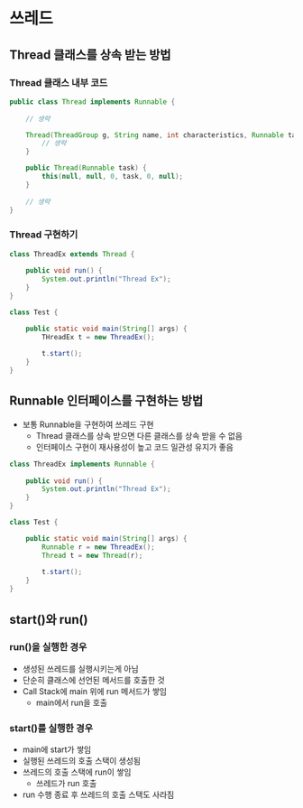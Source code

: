 # 쓰레드

## Thread 클래스를 상속 받는 방법

### Thread 클래스 내부 코드

```java
public class Thread implements Runnable {
    
    // 생략

    Thread(ThreadGroup g, String name, int characteristics, Runnable task, long stackSize, AccessControlContext acc) {
        // 생략
    }

    public Thread(Runnable task) {
        this(null, null, 0, task, 0, null);
    }
    
    // 생략
}
```

### Thread 구현하기

```java
class ThreadEx extends Thread {
    
    public void run() {
        System.out.println("Thread Ex");
    }
}

class Test {

    public static void main(String[] args) {
        THreadEx t = new ThreadEx();
        
        t.start();
    }
}
```

## Runnable 인터페이스를 구현하는 방법

- 보통 Runnable을 구현하여 쓰레드 구현
  - Thread 클래스를 상속 받으면 다른 클래스를 상속 받을 수 없음
  - 인터페이스 구현이 재사용성이 높고 코드 일관성 유지가 좋음

```java
class ThreadEx implements Runnable {
    
    public void run() {
        System.out.println("Thread Ex");
    }
}

class Test {

    public static void main(String[] args) {
        Runnable r = new ThreadEx();
        Thread t = new Thread(r);
        
        t.start();
    }
}
```

## start()와 run()

### run()을 실행한 경우

- 생성된 쓰레드를 실행시키는게 아님
- 단순히 클래스에 선언된 메서드를 호출한 것
- Call Stack에 main 위에 run 메서드가 쌓임
  - main에서 run을 호출

### start()를 실행한 경우

- main에 start가 쌓임
- 실행된 쓰레드의 호출 스택이 생성됨
- 쓰레드의 호출 스택에 run이 쌓임
  - 쓰레드가 run 호출
- run 수행 종료 후 쓰레드의 호출 스택도 사라짐
